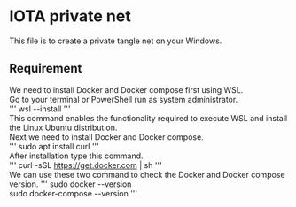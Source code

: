 # IOTA  private net
This file is to create a private tangle net on your Windows.  
  
## Requirement  
We need to install Docker and Docker compose first using WSL.  
Go to your terminal or PowerShell run as system administrator.  
'''
wsl --install
'''  
This command enables the functionality required to execute WSL and install the Linux Ubuntu distribution.  
Next we need to install Docker and Docker compose.  
'''
sudo apt install curl
'''  
After installation type this command.  
'''
curl -sSL https://get.docker.com | sh
'''  
We can use these two command to check the Docker and Docker compose version.
'''
sudo docker --version  
sudo docker-compose --version
'''
